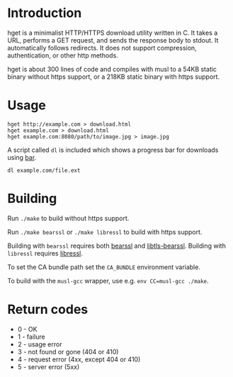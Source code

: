 # Introduction

hget is a minimalist HTTP/HTTPS download utility written in C.
It takes a URL, performs a GET request, and sends the response body to stdout.
It automatically follows redirects.
It does not support compression, authentication, or other http methods.

hget is about 300 lines of code and compiles with musl to a 54KB static binary
without https support, or a 218KB static binary with https support.


# Usage

    hget http://example.com > download.html
    hget example.com > download.html
    hget example.com:8080/path/to/image.jpg > image.jpg

A script called `dl` is included which shows a progress bar for downloads using [bar](https://github.com/clark800/bar).

    dl example.com/file.ext


# Building

Run `./make` to build without https support.

Run `./make bearssl` or `./make libressl` to build with https support.

Building with `bearssl` requires both [bearssl](https://bearssl.org/)
and [libtls-bearssl](https://github.com/michaelforney/libtls-bearssl).
Building with `libressl` requires [libressl](http://www.libressl.org/).

To set the CA bundle path set the `CA_BUNDLE` environment variable.

To build with the `musl-gcc` wrapper, use e.g. `env CC=musl-gcc ./make`.


# Return codes

* 0 - OK
* 1 - failure
* 2 - usage error
* 3 - not found or gone (404 or 410)
* 4 - request error (4xx, except 404 or 410)
* 5 - server error (5xx)
